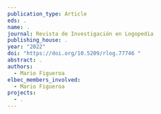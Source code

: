 ```yaml
---
publication_type: Article
eds: .
name: .
journal: Revista de Investigación en Logopedia
publishing_house: .
year: "2022"
doi: "https://doi.org/10.5209/rlog.77746 "
abstract: .
authors:
  - Mario Figueroa
elbec_members_involved:
  - Mario Figueroa
projects:
  - .
---
```

